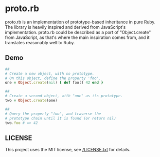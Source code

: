 # proto.rb

proto.rb is an implementation of prototype-based inheritance in pure
Ruby. The library is heavily inspired and derived from JavaScript's 
implementation. proto.rb could be described as a port of "Object.create"
from JavaScript, as that's where the main inspiration comes from, and
it translates reasonably well to Ruby.


## Demo

```ruby
##
# Create a new object, with no prototype.
# On this object, define the property 'foo'.
one = Object.create(nil) { def foo() 42 end }  

##
# Create a second object, with "one" as its prototype.
two = Object.create(one)

##
# Query the property "foo", and traverse the 
# prototype chain until it is found (or return nil)
two.foo # => 42
```

## LICENSE

This project uses the MIT license, see [/LICENSE.txt](/LICENSE.txt) for details.
